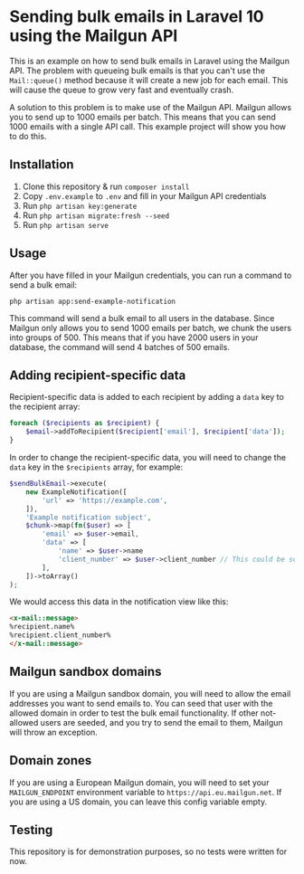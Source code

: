 # Sending bulk emails in Laravel 10 using the Mailgun API

This is an example on how to send bulk emails in Laravel using the Mailgun API. The problem with queueing bulk emails is
that you can't use the `Mail::queue()` method because it will create a new job for each email. This will cause the queue
to grow very fast and eventually crash.

A solution to this problem is to make use of the Mailgun API. Mailgun allows you to send up to 1000 emails per batch.
This means that you can send 1000 emails with a single API call. This example project will show you how to do this.

## Installation

1. Clone this repository & run `composer install`
2. Copy `.env.example` to `.env` and fill in your Mailgun API credentials
3. Run `php artisan key:generate`
4. Run `php artisan migrate:fresh --seed`
5. Run `php artisan serve`

## Usage

After you have filled in your Mailgun credentials, you can run a command to send a bulk email:

```
php artisan app:send-example-notification
```

This command will send a bulk email to all users in the database. Since Mailgun only allows you to send 1000 emails per
batch, we chunk the users into groups of 500. This means that if you have 2000 users in your database, the command will
send 4 batches of 500 emails.

## Adding recipient-specific data

Recipient-specific data is added to each recipient by adding a `data` key to the recipient array:

```php
foreach ($recipients as $recipient) {
    $email->addToRecipient($recipient['email'], $recipient['data']);
}
```

In order to change the recipient-specific data, you will need to change the `data` key in the `$recipients` array, for
example:

```php
$sendBulkEmail->execute(
    new ExampleNotification([
        'url' => 'https://example.com',
    ]),
    'Example notification subject',
    $chunk->map(fn($user) => [
        'email' => $user->email,
        'data' => [
            'name' => $user->name
            'client_number' => $user->client_number // This could be some extra data we add
        ],
    ])->toArray()
);
```

We would access this data in the notification view like this:

```html
<x-mail::message>
%recipient.name%
%recipient.client_number%
</x-mail::message>
```

## Mailgun sandbox domains

If you are using a Mailgun sandbox domain, you will need to allow the email addresses you want to send emails to. You
can
seed that user with the allowed domain in order to test the bulk email functionality. If other not-allowed users are
seeded,
and you try to send the email to them, Mailgun will throw an exception.

## Domain zones

If you are using a European Mailgun domain, you will need to set your `MAILGUN_ENDPOINT` environment variable to
`https://api.eu.mailgun.net`. If you are using a US domain, you can leave this config variable empty.

## Testing

This repository is for demonstration purposes, so no tests were written for now.
